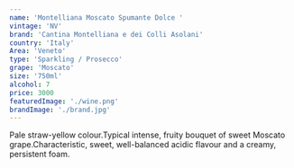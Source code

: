 ```yaml
---
name: 'Montelliana Moscato Spumante Dolce '
vintage: 'NV'
brand: 'Cantina Montelliana e dei Colli Asolani'
country: 'Italy'
Area: 'Veneto'
type: 'Sparkling / Prosecco'
grape: 'Moscato'
size: '750ml'
alcohol: 7
price: 3000
featuredImage: './wine.png'
brandImage: './brand.jpg'
---
```


Pale straw-yellow colour.Typical intense, fruity bouquet of sweet
Moscato grape.Characteristic, sweet, well-balanced acidic
flavour and a creamy, persistent foam.
